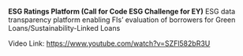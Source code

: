 **ESG Ratings Platform (Call for Code ESG Challenge for EY)**
ESG data transparency platform enabling FIs’ evaluation of borrowers for Green Loans/Sustainability-Linked Loans

Video Link: https://www.youtube.com/watch?v=SZFl582bR3U
